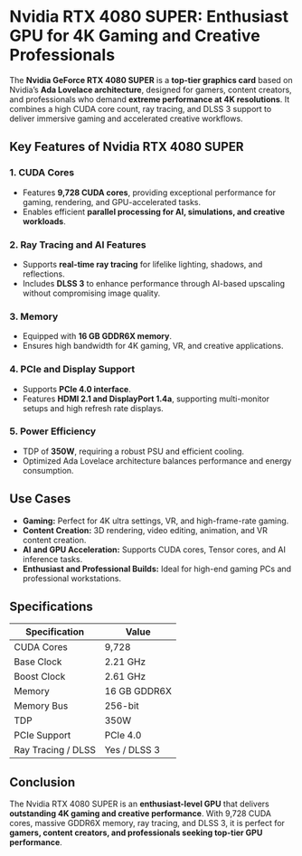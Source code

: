 # Nvidia RTX 4080 SUPER: Enthusiast GPU for 4K Gaming and Creative Professionals

The **Nvidia GeForce RTX 4080 SUPER** is a **top-tier graphics card** based on Nvidia’s **Ada Lovelace architecture**, designed for gamers, content creators, and professionals who demand **extreme performance at 4K resolutions**. It combines a high CUDA core count, ray tracing, and DLSS 3 support to deliver immersive gaming and accelerated creative workflows.

## Key Features of Nvidia RTX 4080 SUPER

### 1. **CUDA Cores**

* Features **9,728 CUDA cores**, providing exceptional performance for gaming, rendering, and GPU-accelerated tasks.
* Enables efficient **parallel processing for AI, simulations, and creative workloads**.

### 2. **Ray Tracing and AI Features**

* Supports **real-time ray tracing** for lifelike lighting, shadows, and reflections.
* Includes **DLSS 3** to enhance performance through AI-based upscaling without compromising image quality.

### 3. **Memory**

* Equipped with **16 GB GDDR6X memory**.
* Ensures high bandwidth for 4K gaming, VR, and creative applications.

### 4. **PCIe and Display Support**

* Supports **PCIe 4.0 interface**.
* Features **HDMI 2.1 and DisplayPort 1.4a**, supporting multi-monitor setups and high refresh rate displays.

### 5. **Power Efficiency**

* TDP of **350W**, requiring a robust PSU and efficient cooling.
* Optimized Ada Lovelace architecture balances performance and energy consumption.

## Use Cases

* **Gaming:** Perfect for 4K ultra settings, VR, and high-frame-rate gaming.
* **Content Creation:** 3D rendering, video editing, animation, and VR content creation.
* **AI and GPU Acceleration:** Supports CUDA cores, Tensor cores, and AI inference tasks.
* **Enthusiast and Professional Builds:** Ideal for high-end gaming PCs and professional workstations.

## Specifications

| Specification      | Value        |
| ------------------ | ------------ |
| CUDA Cores         | 9,728        |
| Base Clock         | 2.21 GHz     |
| Boost Clock        | 2.61 GHz     |
| Memory             | 16 GB GDDR6X |
| Memory Bus         | 256-bit      |
| TDP                | 350W         |
| PCIe Support       | PCIe 4.0     |
| Ray Tracing / DLSS | Yes / DLSS 3 |

## Conclusion

The Nvidia RTX 4080 SUPER is an **enthusiast-level GPU** that delivers **outstanding 4K gaming and creative performance**. With 9,728 CUDA cores, massive GDDR6X memory, ray tracing, and DLSS 3, it is perfect for **gamers, content creators, and professionals seeking top-tier GPU performance**.
